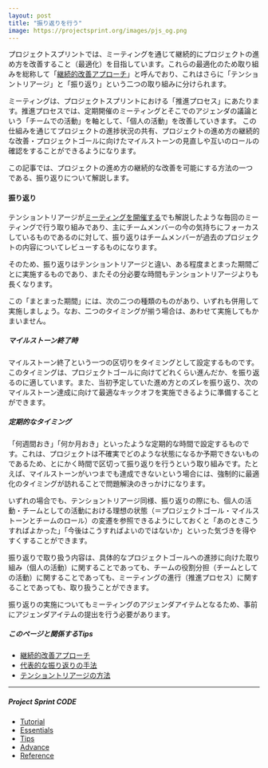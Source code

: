 ```yaml
---
layout: post
title: "振り返りを行う"
image: https://projectsprint.org/images/pjs_og.png
---
```


プロジェクトスプリントでは、ミーティングを通じて継続的にプロジェクトの進め方を改善すること（最適化）を目指しています。これらの最適化のため取り組みを総称して「[継続的改善アプローチ](tips14.md)」と呼んでおり、これはさらに「テンショントリアージ」と「振り返り」という二つの取り組みに分けられます。

ミーティングは、プロジェクトスプリントにおける「推進プロセス」にあたります。推進プロセスでは、定期開催のミーティングとそこでのアジェンダの議論という「チームでの活動」を軸として、「個人の活動」を改善していきます。
この仕組みを通じてプロジェクトの進捗状況の共有、プロジェクトの進め方の継続的な改善・プロジェクトゴールに向けたマイルストーンの見直しや互いのロールの確認をすることができるようになります。

この記事では、プロジェクトの進め方の継続的な改善を可能にする方法の一つである、振り返りについて解説します。

#### 振り返り
テンショントリアージが[ミーティングを開催する](../tutorial/section3-2.md)でも解説したような毎回のミーティングで行う取り組みであり、主にチームメンバーの今の気持ちにフォーカスしているものであるのに対して、振り返りはチームメンバーが過去のプロジェクトの内容についてレビューするものになります。

そのため、振り返りはテンショントリアージと違い、ある程度まとまった期間ごとに実施するものであり、またその分必要な時間もテンショントリアージよりも長くなります。

この「まとまった期間」には、次の二つの種類のものがあり、いずれも併用して実施しましょう。なお、二つのタイミングが揃う場合は、あわせて実施してもかまいません。

##### マイルストーン終了時
マイルストーン終了という一つの区切りをタイミングとして設定するものです。このタイミングは、プロジェクトゴールに向けてどれくらい進んだか、を振り返るのに適しています。また、当初予定していた進め方とのズレを振り返り、次のマイルストーン達成に向けて最適なキックオフを実施できるように準備することができます。

##### 定期的なタイミング
「何週間おき」「何か月おき」といったような定期的な時間で設定するものです。これは、プロジェクトは不確実でどのような状態になるか予期できないものであるため、とにかく時間で区切って振り返りを行うという取り組みです。たとえば、マイルストーンがいつまでも達成できないという場合には、強制的に最適化のタイミングが訪れることで問題解決のきっかけになります。

いずれの場合でも、テンショントリアージ同様、振り返りの際にも、個人の活動・チームとしての活動における理想の状態（＝プロジェクトゴール・マイルストーンとチームのロール）の変遷を参照できるようにしておくと「あのときこうすればよかった」「今後はこうすればよいのではないか」といった気づきを得やすくすることができます。

振り返りで取り扱う内容は、具体的なプロジェクトゴールへの進捗に向けた取り組み（個人の活動）に関することであっても、チームの役割分担（チームとしての活動）に関することであっても、ミーティングの進行（推進プロセス）に関することであっても、取り扱うことができます。

振り返りの実施についてもミーティングのアジェンダアイテムとなるため、事前にアジェンダアイテムの提出を行う必要があります。

##### このページと関係するTips
- [継続的改善アプローチ](tips4.md)
- [代表的な振り返りの手法](tips5.md)
- [テンショントリアージの方法](tips6.md)
---

##### Project Sprint CODE
- [Tutorial](../tutorial/index.md)
- [Essentials](../essentials.md)
- [Tips](../tips/index.md)
- [Advance](../advance.md)
- [Reference](../reference.md)
